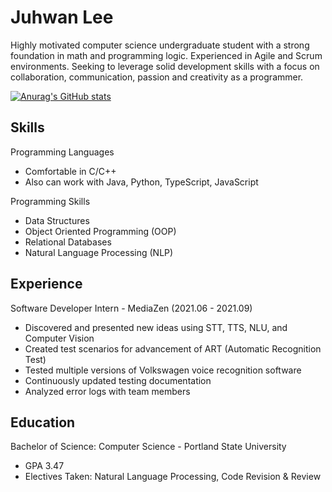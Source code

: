 # Juhwan Lee

Highly motivated computer science undergraduate student with a strong foundation in math and programming logic. Experienced in Agile and Scrum environments. Seeking to leverage solid development skills with a focus on collaboration, communication, passion and creativity as a programmer.

[![Anurag's GitHub stats](https://github-readme-stats.vercel.app/api?username=juroc95)](https://github.com/anuraghazra/github-readme-stats)

## Skills
Programming Languages
- Comfortable in C/C++
- Also can work with Java, Python, TypeScript, JavaScript

Programming Skills 
- Data Structures
- Object Oriented Programming (OOP)
- Relational Databases
- Natural Language Processing (NLP)

## Experience

Software Developer Intern - MediaZen (2021.06 - 2021.09)
- Discovered and presented new ideas using STT, TTS, NLU, and Computer Vision
- Created test scenarios for advancement of ART (Automatic Recognition Test)
- Tested multiple versions of Volkswagen voice recognition software
- Continuously updated testing documentation
- Analyzed error logs with team members

## Education

Bachelor of Science: Computer Science - Portland State University
- GPA 3.47
- Electives Taken: Natural Language Processing, Code Revision & Review

